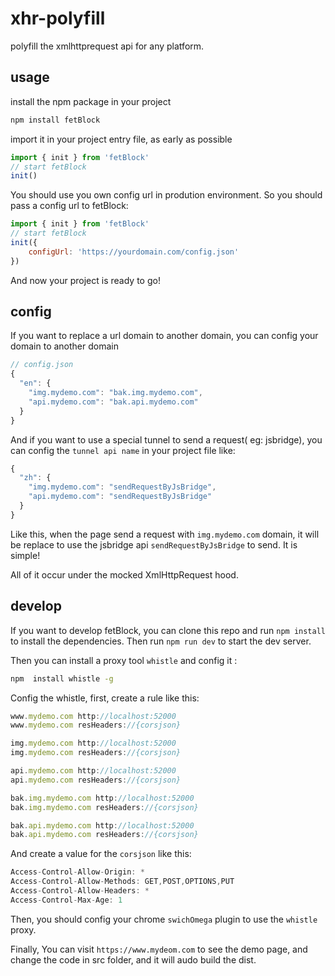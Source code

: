 # xhr-polyfill
polyfill the xmlhttprequest api for any platform.


## usage

install the npm package in your project

```bash
npm install fetBlock
```

import it in your project entry file, as early as possible

```js
import { init } from 'fetBlock'
// start fetBlock
init()
```

You should use you own config url in prodution environment. So you should pass a config url to fetBlock:

```js
import { init } from 'fetBlock'
// start fetBlock
init({
    configUrl: 'https://yourdomain.com/config.json'
})
```

And now your project is ready to go!

## config

If you want to replace a url domain to another domain, you can config your domain to another domain

```js
// config.json
{
  "en": {
    "img.mydemo.com": "bak.img.mydemo.com",
    "api.mydemo.com": "bak.api.mydemo.com"
  }
}
```

And if you want to use a special tunnel to send a request( eg: jsbridge), you can config the `tunnel api name` in your project file like:

```js
{
  "zh": {
    "img.mydemo.com": "sendRequestByJsBridge",
    "api.mydemo.com": "sendRequestByJsBridge"
  }
}
```

Like this, when the page send a request with `img.mydemo.com` domain, it will be replace to use the jsbridge api `sendRequestByJsBridge` to send. It is simple!

All of it occur under the mocked XmlHttpRequest hood.

## develop

If you want to develop fetBlock, you can clone this repo and run `npm install` to install the dependencies. Then run `npm run dev` to start the dev server. 


Then you can install a proxy tool `whistle` and config it :

```bash
npm  install whistle -g
```

Config the whistle, first, create a rule like this:

```js
www.mydemo.com http://localhost:52000
www.mydemo.com resHeaders://{corsjson}

img.mydemo.com http://localhost:52000
img.mydemo.com resHeaders://{corsjson}

api.mydemo.com http://localhost:52000
api.mydemo.com resHeaders://{corsjson}

bak.img.mydemo.com http://localhost:52000
bak.img.mydemo.com resHeaders://{corsjson}

bak.api.mydemo.com http://localhost:52000
bak.api.mydemo.com resHeaders://{corsjson}
```

And create a value for the `corsjson` like this:

```js
Access-Control-Allow-Origin: *
Access-Control-Allow-Methods: GET,POST,OPTIONS,PUT
Access-Control-Allow-Headers: *
Access-Control-Max-Age: 1
```

Then, you should config your chrome `swichOmega` plugin to use the `whistle` proxy.

Finally, You can visit `https://www.mydeom.com` to see the demo page, and change the code in src folder, and it will audo build the dist.